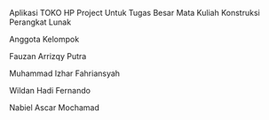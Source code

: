 Aplikasi TOKO HP Project Untuk Tugas Besar Mata Kuliah Konstruksi Perangkat Lunak

Anggota Kelompok

Fauzan Arrizqy Putra

Muhammad Izhar Fahriansyah

Wildan Hadi Fernando

Nabiel Ascar Mochamad
